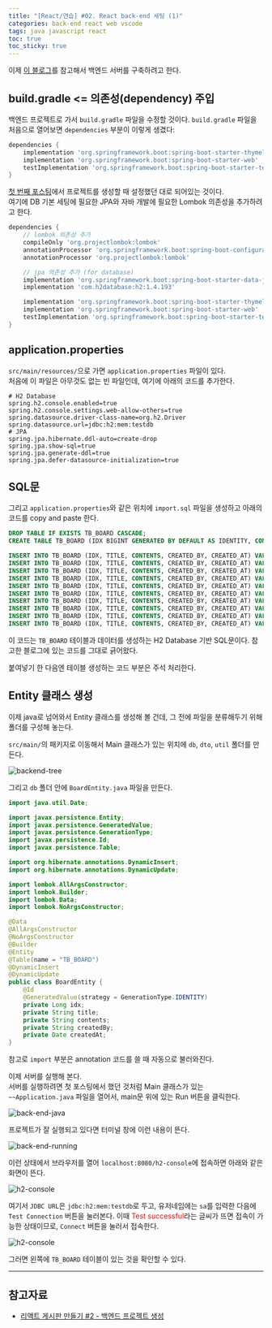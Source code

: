 ```yaml
---
title: "[React/연습] #02. React back-end 세팅 (1)"
categories: back-end react web vscode
tags: java javascript react
toc: true
toc_sticky: true
---
```


이제 [이 블로그](https://onethejay.tistory.com/192)를 참고해서 백엔드 서버를 구축하려고 한다.

## build.gradle <= 의존성(dependency) 주입

백엔드 프로젝트로 가서 `build.gradle` 파일을 수정할 것이다.
`build.gradle` 파일을 처음으로 열어보면 `dependencies` 부분이 이렇게 생겼다:

```gradle
dependencies {
	implementation 'org.springframework.boot:spring-boot-starter-thymeleaf'
	implementation 'org.springframework.boot:spring-boot-starter-web'
	testImplementation 'org.springframework.boot:spring-boot-starter-test'
}
```

[첫 번째 포스팅](https://hei-jung.github.io/front-end/back-end/react/web/vscode/settings/react-init/#back-end-%ED%94%84%EB%A1%9C%EC%A0%9D%ED%8A%B8-%EC%83%9D%EC%84%B1)에서 프로젝트를 생성할 때 설정했던 대로 되어있는 것이다.<br>
여기에 DB 기본 세팅에 필요한 JPA와 자바 개발에 필요한 Lombok 의존성을 추가하려고 한다.

```gradle
dependencies {
	// lombok 의존성 추가
	compileOnly 'org.projectlombok:lombok'
    annotationProcessor 'org.springframework.boot:spring-boot-configuration-processor'
    annotationProcessor 'org.projectlombok:lombok'

	// jpa 의존성 추가 (for database)
    implementation 'org.springframework.boot:spring-boot-starter-data-jpa'
    implementation 'com.h2database:h2:1.4.193'

	implementation 'org.springframework.boot:spring-boot-starter-thymeleaf'
	implementation 'org.springframework.boot:spring-boot-starter-web'
	testImplementation 'org.springframework.boot:spring-boot-starter-test'
}
```

## application.properties

`src/main/resources/`으로 가면 `application.properties` 파일이 있다.<br>
처음에 이 파일은 아무것도 없는 빈 파일인데, 여기에 아래의 코드를 추가한다.

```properties
# H2 Database
spring.h2.console.enabled=true
spring.h2.console.settings.web-allow-others=true
spring.datasource.driver-class-name=org.h2.Driver
spring.datasource.url=jdbc:h2:mem:testdb
# JPA
spring.jpa.hibernate.ddl-auto=create-drop
spring.jpa.show-sql=true
spring.jpa.generate-ddl=true
spring.jpa.defer-datasource-initialization=true
```

## SQL문

그리고 `application.properties`와 같은 위치에 `import.sql` 파일을 생성하고 아래의 코드를 copy and paste 한다.

```SQL
DROP TABLE IF EXISTS TB_BOARD CASCADE;
CREATE TABLE TB_BOARD (IDX BIGINT GENERATED BY DEFAULT AS IDENTITY, CONTENTS VARCHAR(255), CREATED_AT TIMESTAMP, CREATED_BY VARCHAR(255), TITLE VARCHAR(255), PRIMARY KEY (IDX));

INSERT INTO TB_BOARD (IDX, TITLE, CONTENTS, CREATED_BY, CREATED_AT) VALUES (1, '게시글 제목1', '게시글 내용1', '작성자1', NOW());
INSERT INTO TB_BOARD (IDX, TITLE, CONTENTS, CREATED_BY, CREATED_AT) VALUES (2, '게시글 제목2', '게시글 내용2', '작성자2', NOW());
INSERT INTO TB_BOARD (IDX, TITLE, CONTENTS, CREATED_BY, CREATED_AT) VALUES (3, '게시글 제목3', '게시글 내용3', '작성자3', NOW());
INSERT INTO TB_BOARD (IDX, TITLE, CONTENTS, CREATED_BY, CREATED_AT) VALUES (4, '게시글 제목4', '게시글 내용4', '작성자4', NOW());
INSERT INTO TB_BOARD (IDX, TITLE, CONTENTS, CREATED_BY, CREATED_AT) VALUES (5, '게시글 제목5', '게시글 내용5', '작성자5', NOW());
INSERT INTO TB_BOARD (IDX, TITLE, CONTENTS, CREATED_BY, CREATED_AT) VALUES (6, '게시글 제목6', '게시글 내용6', '작성자6', NOW());
INSERT INTO TB_BOARD (IDX, TITLE, CONTENTS, CREATED_BY, CREATED_AT) VALUES (7, '게시글 제목7', '게시글 내용7', '작성자7', NOW());
INSERT INTO TB_BOARD (IDX, TITLE, CONTENTS, CREATED_BY, CREATED_AT) VALUES (8, '게시글 제목8', '게시글 내용8', '작성자8', NOW());
INSERT INTO TB_BOARD (IDX, TITLE, CONTENTS, CREATED_BY, CREATED_AT) VALUES (9, '게시글 제목9', '게시글 내용9', '작성자9', NOW());
INSERT INTO TB_BOARD (IDX, TITLE, CONTENTS, CREATED_BY, CREATED_AT) VALUES (10, '게시글 제목10', '게시글 내용10', '작성자10', NOW());
```

이 코드는 `TB_BOARD` 테이블과 데이터를 생성하는 H2 Database 기반 SQL문이다.
참고한 블로그에 있는 코드를 그대로 긁어왔다.

붙여넣기 한 다음엔 테이블 생성하는 코드 부분은 주석 처리한다.

## Entity 클래스 생성

이제 java로 넘어와서 Entity 클래스를 생성해 볼 건데, 그 전에 파일을 분류해두기 위해 폴더를 구성해 놓는다.

`src/main/`의 패키지로 이동해서 Main 클래스가 있는 위치에 `db`, `dto`, `util` 폴더를 만든다.

![backend-tree](/assets/images/react-study/231128_backend_tree.png)

그리고 `db` 폴더 안에 `BoardEntity.java` 파일을 만든다.

```java
import java.util.Date;

import javax.persistence.Entity;
import javax.persistence.GeneratedValue;
import javax.persistence.GenerationType;
import javax.persistence.Id;
import javax.persistence.Table;

import org.hibernate.annotations.DynamicInsert;
import org.hibernate.annotations.DynamicUpdate;

import lombok.AllArgsConstructor;
import lombok.Builder;
import lombok.Data;
import lombok.NoArgsConstructor;

@Data
@AllArgsConstructor
@NoArgsConstructor
@Builder
@Entity
@Table(name = "TB_BOARD")
@DynamicInsert
@DynamicUpdate
public class BoardEntity {
    @Id
    @GeneratedValue(strategy = GenerationType.IDENTITY)
    private Long idx;
    private String title;
    private String contents;
    private String createdBy;
    private Date createdAt;
}
```

참고로 `import` 부분은 annotation 코드를 쓸 때 자동으로 불러와진다.

이제 서버를 실행해 본다.<br>
서버를 실행하려면 첫 포스팅에서 했던 것처럼 Main 클래스가 있는 `~~Application.java` 파일을 열어서, main문 위에 있는 Run 버튼을 클릭한다.

![back-end-java](/assets/images/react-study/231112_backend_app.png)

프로젝트가 잘 실행되고 있다면 터미널 창에 이런 내용이 뜬다.

![back-end-running](/assets/images/react-study/231128_backend_run.png)

이런 상태에서 브라우저를 열어 `localhost:8080/h2-console`에 접속하면 아래와 같은 화면이 뜬다.

![h2-console](/assets/images/react-study/231128_h2_login.png)

여기서 `JDBC URL`은 `jdbc:h2:mem:testdb`로 두고, 유저네임에는 `sa`를 입력한 다음에 `Test Connection` 버튼을 눌러본다.
이때 <span style="color:red">Test successful</span>라는 글씨가 뜨면 접속이 가능한 상태이므로, `Connect` 버튼을 눌러서 접속한다.

![h2-console](/assets/images/react-study/231128_h2_logged.png)

그러면 왼쪽에 `TB_BOARD` 테이블이 있는 것을 확인할 수 있다.

---

## 참고자료

- [리액트 게시판 만들기 #2 - 백엔드 프로젝트 생성](https://onethejay.tistory.com/192)
